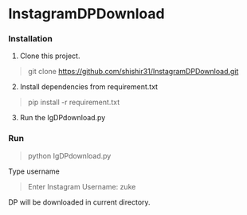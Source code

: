 # InstagramDPDownload

### Installation
1. Clone this project.
> git clone https://github.com/shishir31/InstagramDPDownload.git
2. Install dependencies from requirement.txt
> pip install -r requirement.txt
3. Run the IgDPdownload.py

### Run
> python IgDPdownload.py

Type username
>Enter Instagram Username: zuke

DP will be downloaded in current directory.
